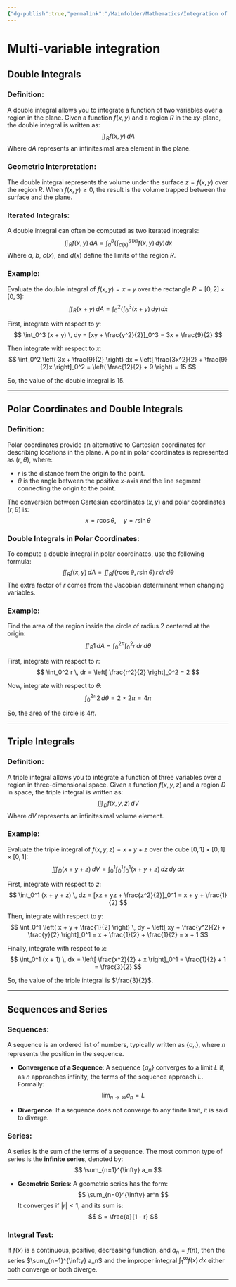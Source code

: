 ```yaml
---
{"dg-publish":true,"permalink":"/Mainfolder/Mathematics/Integration of functions/"}
---
```


# Multi-variable integration

## Double Integrals

### Definition:
A double integral allows you to integrate a function of two variables over a region in the plane. Given a function $f(x, y)$ and a region $R$ in the $xy$-plane, the double integral is written as:
$$
\iint_R f(x, y) \, dA
$$
Where $dA$ represents an infinitesimal area element in the plane.

### Geometric Interpretation:
The double integral represents the volume under the surface $z = f(x, y)$ over the region $R$. When $f(x, y) \geq 0$, the result is the volume trapped between the surface and the plane.

### Iterated Integrals:
A double integral can often be computed as two iterated integrals:
$$
\iint_R f(x, y) \, dA = \int_{a}^{b} \left( \int_{c(x)}^{d(x)} f(x, y) \, dy \right) dx
$$
Where $a$, $b$, $c(x)$, and $d(x)$ define the limits of the region $R$.

### Example:
Evaluate the double integral of $f(x, y) = x + y$ over the rectangle $R = [0, 2] \times [0, 3]$:
$$
\iint_R (x + y) \, dA = \int_0^2 \left( \int_0^3 (x + y) \, dy \right) dx
$$

First, integrate with respect to $y$:
$$
\int_0^3 (x + y) \, dy = [xy + \frac{y^2}{2}]_0^3 = 3x + \frac{9}{2}
$$

Then integrate with respect to $x$:
$$
\int_0^2 \left( 3x + \frac{9}{2} \right) dx = \left[ \frac{3x^2}{2} + \frac{9}{2}x \right]_0^2 = \left( \frac{12}{2} + 9 \right) = 15
$$

So, the value of the double integral is $15$.

---

## Polar Coordinates and Double Integrals

### Definition:
Polar coordinates provide an alternative to Cartesian coordinates for describing locations in the plane. A point in polar coordinates is represented as $(r, \theta)$, where:
- $r$ is the distance from the origin to the point.
- $\theta$ is the angle between the positive $x$-axis and the line segment connecting the origin to the point.

The conversion between Cartesian coordinates $(x, y)$ and polar coordinates $(r, \theta)$ is:
$$
x = r \cos \theta, \quad y = r \sin \theta
$$

### Double Integrals in Polar Coordinates:
To compute a double integral in polar coordinates, use the following formula:
$$
\iint_R f(x, y) \, dA = \iint_R f(r \cos \theta, r \sin \theta) \, r \, dr \, d\theta
$$
The extra factor of $r$ comes from the Jacobian determinant when changing variables.

### Example:
Find the area of the region inside the circle of radius 2 centered at the origin:
$$
\iint_R 1 \, dA = \int_0^{2\pi} \int_0^2 r \, dr \, d\theta
$$

First, integrate with respect to $r$:
$$
\int_0^2 r \, dr = \left[ \frac{r^2}{2} \right]_0^2 = 2
$$

Now, integrate with respect to $\theta$:
$$
\int_0^{2\pi} 2 \, d\theta = 2 \times 2\pi = 4\pi
$$

So, the area of the circle is $4\pi$.

---

## Triple Integrals

### Definition:
A triple integral allows you to integrate a function of three variables over a region in three-dimensional space. Given a function $f(x, y, z)$ and a region $D$ in space, the triple integral is written as:
$$
\iiint_D f(x, y, z) \, dV
$$
Where $dV$ represents an infinitesimal volume element.

### Example:
Evaluate the triple integral of $f(x, y, z) = x + y + z$ over the cube $[0, 1] \times [0, 1] \times [0, 1]$:
$$
\iiint_D (x + y + z) \, dV = \int_0^1 \int_0^1 \int_0^1 (x + y + z) \, dz \, dy \, dx
$$

First, integrate with respect to $z$:
$$
\int_0^1 (x + y + z) \, dz = [xz + yz + \frac{z^2}{2}]_0^1 = x + y + \frac{1}{2}
$$

Then, integrate with respect to $y$:
$$
\int_0^1 \left( x + y + \frac{1}{2} \right) \, dy = \left[ xy + \frac{y^2}{2} + \frac{y}{2} \right]_0^1 = x + \frac{1}{2} + \frac{1}{2} = x + 1
$$

Finally, integrate with respect to $x$:
$$
\int_0^1 (x + 1) \, dx = \left[ \frac{x^2}{2} + x \right]_0^1 = \frac{1}{2} + 1 = \frac{3}{2}
$$

So, the value of the triple integral is $\frac{3}{2}$.

---

## Sequences and Series

### Sequences:
A sequence is an ordered list of numbers, typically written as $\{a_n\}$, where $n$ represents the position in the sequence. 

- **Convergence of a Sequence**: A sequence $\{a_n\}$ converges to a limit $L$ if, as $n$ approaches infinity, the terms of the sequence approach $L$. Formally:
$$
\lim_{n \to \infty} a_n = L
$$

- **Divergence**: If a sequence does not converge to any finite limit, it is said to diverge.

### Series:
A series is the sum of the terms of a sequence. The most common type of series is the **infinite series**, denoted by:
$$
\sum_{n=1}^{\infty} a_n
$$

- **Geometric Series**: A geometric series has the form:
$$
\sum_{n=0}^{\infty} ar^n
$$
It converges if $|r| < 1$, and its sum is:
$$
S = \frac{a}{1 - r}
$$

### Integral Test:
If $f(x)$ is a continuous, positive, decreasing function, and $a_n = f(n)$, then the series $\sum_{n=1}^{\infty} a_n$ and the improper integral $\int_1^{\infty} f(x) \, dx$ either both converge or both diverge.

---
